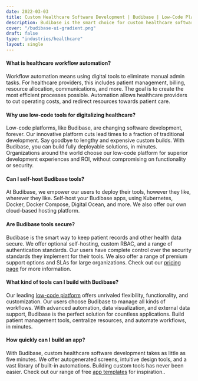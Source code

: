 ```yaml
---
date: 2022-03-03
title: Custom Healthcare Software Development | Budibase | Low-Code Platform
description: Budibase is the smart choice for custom healthcare software development. Our low-code platform offers fast builds and incredible functionality.
cover: "/budibase-ui-gradient.png"
draft: false
type: "industries/healthcare"
layout: single
---
```


#### What is healthcare workflow automation?
Workflow automation means using digital tools to eliminate manual admin tasks. For healthcare providers, this includes patient management, billing, resource allocation, communications, and more. The goal is to create the most efficient processes possible. Automation allows healthcare providers to cut operating costs, and redirect resources towards patient care.

#### Why use low-code tools for digitalizing healthcare?
Low-code platforms, like Budibase, are changing software development, forever. Our innovative platform cuts lead times to a fraction of traditional development. Say goodbye to lengthy and expensive custom builds. With Budibase, you can build fully deployable solutions, in minutes. Organizations around the world choose our low-code platform for superior development experiences and ROI, without compromising on functionality or security.

#### Can I self-host Budibase tools?
At Budibase, we empower our users to deploy their tools, however they like, wherever they like. Self-host your Budibase apps, using Kubernetes, Docker, Docker Compose, Digital Ocean, and more. We also offer our own cloud-based hosting platform.

#### Are Budibase tools secure?
Budibase is the smart way to keep patient records and other health data secure. We offer optional self-hosting, custom RBAC, and a range of authentication standards. Our users have complete control over the security standards they implement for their tools. We also offer a range of premium support options and SLAs for large organizations. Check out our [pricing page](https://budibase.com/pricing) for more information.

#### What kind of tools can I build with Budibase?
Our leading [low-code platform](https://budibase.com/product) offers unrivaled flexibility, functionality, and customization. Our users choose Budibase to manage all kinds of workflows. With advanced automation, data visualization, and external data support, Budibase is the perfect solution for countless applications. Build patient management tools, centralize resources, and automate workflows, in minutes.

#### How quickly can I build an app?
With Budibase, custom healthcare software development takes as little as five minutes. We offer autogenerated screens, intuitive design tools, and a vast library of built-in automations. Building custom tools has never been easier. Check out our range of free [app templates](https://budibase.com/templates) for inspiration..